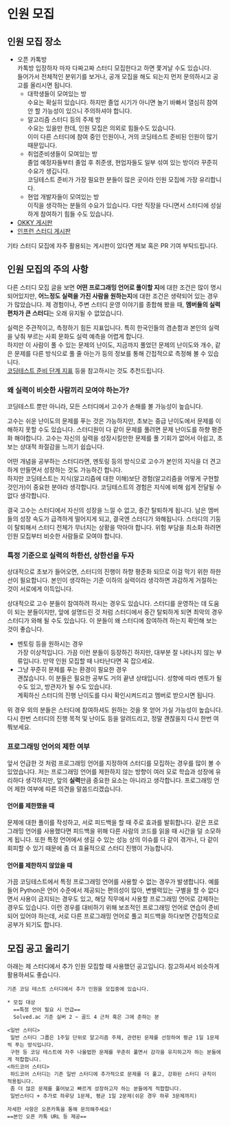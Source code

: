 # 인원 모집

## 인원 모집 장소

* 오픈 카톡방  
  카톡방 입장하자 마자 다짜고짜 스터디 모집한다고 하면 쫓겨날 수도 있습니다.  
  들어가서 전체적인 분위기를 보거나, 공개 모집을 해도 되는지 먼저 문의하시고 공고를 올리시면 됩니다.  
  * 대학생들이 모여있는 방  
    수요는 확실히 있습니다. 하지만 졸업 시기가 아니면 놀기 바빠서 열심히 참여 안 할 가능성이 있으니 주의하셔야 합니다.
  * 알고리즘 스터디 등의 주제 방  
    수요는 있을만 한데, 인원 모집은 의외로 힘들수도 있습니다.  
    이미 다른 스터디에 참여 중인 인원이나, 거의 코딩테스트 준비된 인원이 많기 때문입니다.
  * 취업준비생들이 모여있는 방  
    졸업 예정자들부터 졸업 후 취준생, 현업자들도 일부 섞여 있는 방이라 꾸준히 수요가 생깁니다.  
    코딩테스트 준비가 가장 필요한 분들이 많은 곳이라 인원 모집에 가장 유리합니다.
  * 현업 개발자들이 모여있는 방  
    이직을 생각하는 분들의 수요가 있습니다. 다만 직장을 다니면서 스터디에 성실하게 참여하기 힘들 수도 있습니다.
* [OKKY 게시판](https://okky.kr/articles/gathering)
* [인프런 스터디 게시판](https://www.inflearn.com/community/studies)

기타 스터디 모집에 자주 활용되는 게시판이 있다면 제보 혹은 PR 기여 부탁드립니다.

## 인원 모집의 주의 사항

다른 스터디 모집 글을 보면 **어떤 프로그래밍 언어로 풀이할 지**에 대한 조건은 많이 명시되어있지만, **어느정도 실력을 가진 사람을 원하는지**에 대한 조건은 생략되어 있는 경우가 많았습니다. 제 경험이나, 주변 스터디 운영 이야기를 종합해 봤을 때, **멤버들의 실력 편차가 큰 스터디**는 오래 유지될 수 없었습니다.

실력은 주관적이고, 측정하기 힘든 지표입니다. 특히 한국인들의 겸손함과 본인의 실력을 낮춰 부르는 사회 문화도 실력 예측을 어렵게 합니다.  
하지만 이 사람이 풀 수 있는 문제의 난이도, 지금까지 풀었던 문제의 난이도와 개수, 같은 문제를 다른 방식으로 풀 줄 아는가 등의 정보를 통해 간접적으로 측정해 볼 수 있습니다.  
[코딩테스트 준비 단계 지표](https://github.com/cobalt-ps/.github/blob/master/%EC%A4%80%EB%B9%84_%EB%8B%A8%EA%B3%84.md#%EC%BD%94%EB%94%A9%ED%85%8C%EC%8A%A4%ED%8A%B8-%EC%A4%80%EB%B9%84-%EB%8B%A8%EA%B3%84) 등을 참고하시는 것도 추천드립니다.

### 왜 실력이 비슷한 사람끼리 모여야 하는가?

코딩테스트 뿐만 아니라, 모든 스터디에서 고수가 손해를 볼 가능성이 높습니다.

고수는 쉬운 난이도의 문제를 푸는 것은 가능하지만, 초보는 중급 난이도에서 문제를 이해하지 못할 수도 있습니다. 스터디원이 다 같이 문제를 풀려면 문제 난이도를 하향 평준화 해야합니다. 고수는 자신의 실력을 성장시킬만한 문제를 풀 기회가 없어서 아쉽고, 초보는 상대적 좌절감을 느끼기 쉽습니다.

어떤 개념을 공부하는 스터디라면, 멘토링 등의 방식으로 고수가 본인의 지식을 더 견고하게 만들면서 성장하는 것도 가능하긴 합니다.  
하지만 코딩테스트는 지식(알고리즘에 대한 이해)보단 경험(알고리즘을 어떻게 구현할 것인가)이 중요한 분야라 생각합니다. 코딩테스트의 경험은 지식에 비해 쉽게 전달될 수 없다 생각합니다.

결국 고수는 스터디에서 자신의 성장을 느낄 수 없고, 중간 탈퇴하게 됩니다. 남은 멤버들의 성장 속도가 급격하게 떨어지게 되고, 결국엔 스터디가 와해됩니다. 스터디의 기둥이 탈퇴해서 스터디 전체가 무너지는 상황을 막아야 합니다. 위험 부담을 최소화 하려면 인원 모집부터 비슷한 사람들로 모여야 합니다.

### 특정 기준으로 실력의 하한선, 상한선을 두자

상대적으로 초보가 들어오면, 스터디의 진행이 하향 평준화 되므로 이걸 막기 위한 하한선이 필요합니다. 본인이 생각하는 기준 이하의 실력이라 생각하면 과감하게 거절하는 것이 서로에게 이득입니다.

상대적으로 고수 분들이 참여하려 하시는 경우도 있습니다. 스터디를 운영하는 데 도움이 되는 분들이지만, 앞에 설명드린 것 처럼 스터디에서 중간 탈퇴하게 되면 최악의 경우 스터디가 와해 될 수도 있습니다. 이 분들이 왜 스터디에 참여하려 하는지 확인해 보는 것이 좋습니다.

* 멘토링 등을 원하시는 경우  
  가장 이상적입니다. 가끔 이런 분들이 등장하긴 하지만, 대부분 잘 나타나지 않는 부류입니다. 만약 인원 모집할 때 나타난다면 꼭 잡으세요.  
* 그냥 꾸준히 문제를 푸는 환경이 필요한 경우  
  괜찮습니다. 이 분들은 필요한 공부도 거의 끝낸 상태입니다. 성향에 따라 멘토가 될수도 있고, 방관자가 될 수도 있습니다.  
  계획하신 스터디의 진행 난이도를 다시 확인시켜드리고 멤버로 받으시면 됩니다.

위 경우 외의 분들은 스터디에 참여하셔도 원하는 것을 못 얻어 가실 가능성이 높습니다. 다시 한번 스터디의 진행 목적 및 난이도 등을 알려드리고, 정말 괜찮을지 다시 한번 여쭤보세요.

### 프로그래밍 언어의 제한 여부

앞서 언급한 것 처럼 프로그래밍 언어를 지정하여 스터디를 모집하는 경우를 많이 볼 수 있었습니다. 저는 프로그래밍 언어를 제한하지 않는 방향이 여러 모로 학습과 성장에 유리하다 생각하지만, 앞의 **실력**만큼 중요한 요소는 아니라고 생각합니다. 프로그래밍 언어 제한 여부에 따른 의견을 말씀드리겠습니다.

#### 언어를 제한했을 때

문제에 대한 풀이를 작성하고, 서로 피드백을 할 때 주로 효과를 발휘합니다. 같은 프로그래밍 언어를 사용했다면 피드백을 위해 다른 사람의 코드를 읽을 때 시간을 덜 소모하게 됩니다. 또한 특정 언어에서 생길 수 있는 성능 상의 이슈를 다 같이 겪거나, 다 같이 회피할 수 있기 때문에 좀 더 효율적으로 스터디 진행이 가능합니다.

#### 언어를 제한하지 않았을 때

가끔 코딩테스트에서 특정 프로그래밍 언어를 사용할 수 없는 경우가 발생합니다. 예를 들어 Python은 언어 수준에서 제공되는 편의성이 많아, 변별력있는 구별을 할 수 없다면서 사용이 금지되는 경우도 있고, 해당 직무에서 사용할 프로그래밍 언어로 강제하는 경우도 있습니다. 이런 경우를 대비하기 위해 보조적인 프로그래밍 언어로 연습이 준비되어 있어야 하는데, 서로 다른 프로그래밍 언어로 풀고 피드백을 하다보면 간접적으로 공부가 되기도 합니다.

## 모집 공고 올리기

아래는 제 스터디에서 추가 인원 모집할 때 사용했던 공고입니다. 참고하셔서 비슷하게 활용하셔도 좋습니다.

```text
기존 코딩 테스트 스터디에서 추가 인원을 모집중에 있습니다.

* 모집 대상
  ==특정 언어 필요 시 언급==
  Solved.ac 기준 실버 2 ~ 골드 4 근처 혹은 그에 준하는 분

<일반 스터디>
 일반 스터디 그룹은 1주일 단위로 알고리즘 주제, 관련된 문제를 선정하여 평균 1일 1문제씩 푸는 방식입니다.
 구현 등 코딩 테스트에 자주 나올법한 문제를 꾸준히 풀면서 감각을 유지하고자 하는 분들에게 적합합니다.
<하드코어 스터디>
 하드코어 스터디는 기존 일반 스터디에 추가적으로 문제를 더 풀고, 강화된 스터디 규칙이 적용됩니다.
 좀 더 많은 문제를 풀어보고 빠르게 성장하고자 하는 분들에게 적합합니다.
 일반스터디 + 추가로 하루당 1문제, 평균 1일 2문제(쉬운 경우 하루 3문제까지)

자세한 사항은 오픈카톡을 통해 문의해주세요!
==본인 오픈 카톡 URL 등 제공==
```
